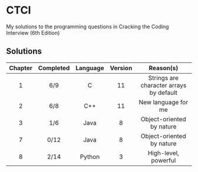 # CTCI
My solutions to the programming questions in Cracking the Coding Interview (6th Edition) 

## Solutions
| Chapter | Completed | Language | Version |                Reason(s)                |
|:-------:|:---------:|:--------:|:-------:|:---------------------------------------:|
|    1    |    6/9    |  C       |  11     | Strings are character arrays by default |
|    2    |    6/8    |  C++     |  11     | New language for me                     |
|    3    |    1/6    |  Java    |  8      | Object-oriented by nature               |
|    7    |    0/12   |  Java    |  8      | Object-oriented by nature               |
|    8    |    2/14   |  Python  |  3      | High-level, powerful                    |
